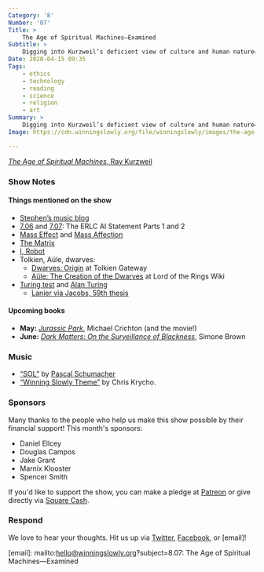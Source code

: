 ```yaml
---
Category: '8'
Number: '07'
Title: >
    The Age of Spiritual Machines—Examined
Subtitle: >
    Digging into Kurzweil’s deficient view of culture and human nature—from sex and family to epistemology and human dignity.
Date: 2020-04-15 09:35
Tags:
    - ethics
    - technology
    - reading
    - science
    - religion
    - art
Summary: >
    Digging into Kurzweil’s deficient view of culture and human nature—from sex and family to epistemology and human dignity.
Image: https://cdn.winningslowly.org/file/winningslowly/images/the-age-of-spiritual-machines.jpg

---
```


[<cite>The Age of Spiritual Machines</cite>, Ray Kurzweil](https://www.alibris.com/The-Age-of-Spiritual-Machines-Ray-Kurzweil-PhD/book/167799)

### Show Notes

#### Things mentioned on the show

- [Stephen’s music blog](https://independentclauses.com)
- [7.06](https://winningslowly.org/7.06/) and [7.07](https://winningslowly.org/7.07/): The ERLC AI Statement Parts 1 and 2
- [Mass Effect](https://en.wikipedia.org/wiki/Mass_Effect) and [Mass Affection](https://massaffection.com)
- [The Matrix](https://en.wikipedia.org/wiki/The_Matrix_(franchise))
- [I, Robot](https://www.alibris.com/I-Robot-Isaac-Asimov/book/28214807)
- Tolkien, Aüle, dwarves:
    - [Dwarves: Origin](http://tolkiengateway.net/wiki/Dwarves#Origin) at Tolkien Gateway
    - [Aüle: The Creation of the Dwarves](https://lotr.fandom.com/wiki/Aulë#The_Creation_of_the_Dwarves) at Lord of the Rings Wiki
- [Turing test](https://en.m.wikipedia.org/wiki/Turing_test) and [Alan Turing](https://en.m.wikipedia.org/wiki/Alan_Turing)
    - [Lanier via Jacobs, 59th thesis](https://hedgehogreview.com/blog/infernal-machine/posts/79-theses-on-technology-for-disputation)


#### Upcoming books

- **May:** [<cite>Jurassic Park</cite>](https://www.alibris.com/Jurassic-Park-Michael-Crichton/book/3483033), Michael Crichton (and the movie!)
- **June:** [<cite>Dark Matters: On the Surveillance of Blackness</cite>](https://www.alibris.com/Dark-Matters-On-the-Surveillance-of-Blackness-Simone-Browne/book/32087130), Simone Brown

### Music

* [“SOL”](https://open.spotify.com/track/1WelRkfJWRUaitrogpQbjt?si=wgCp2IPkThqConHlt68S9w) by [Pascal Schumacher](https://www.pascalschumacher.com)
* [“Winning Slowly Theme”](https://soundcloud.com/chriskrycho/winning-slowly) by Chris Krycho.

### Sponsors

Many thanks to the people who help us make this show possible by their financial support! This month's sponsors:

* Daniel Ellcey
* Douglas Campos
* Jake Grant
* Marnix Klooster
* Spencer Smith

If you'd like to support the show, you can make a pledge at <a href='https://www.patreon.com/winningslowly' rel='payment'>Patreon</a> or give directly via [Square Cash](https://cash.me/$winningslowly).

### Respond

We love to hear your thoughts. Hit us up via [Twitter](https://www.twitter.com/winningslowly), [Facebook](https://www.facebook.com/winningslowlypodcast), or [email]!

[email]: mailto:hello@winningslowly.org?subject=8.07: The Age of Spiritual Machines—Examined
